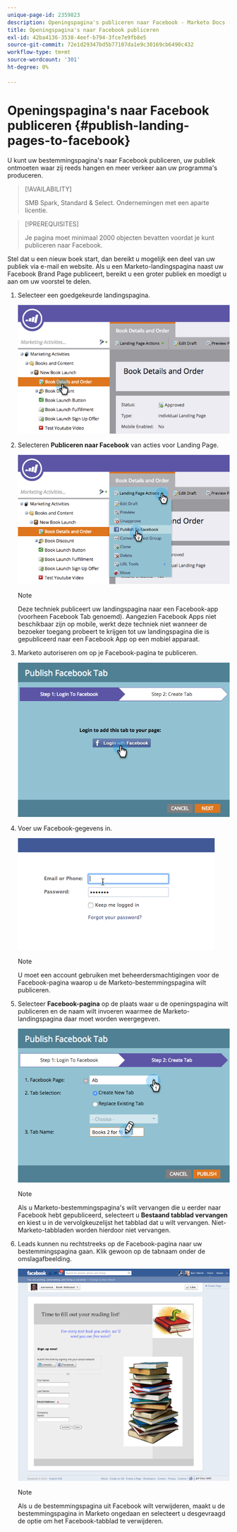 ```yaml
---
unique-page-id: 2359823
description: Openingspagina's publiceren naar Facebook - Marketo Docs - Productdocumentatie
title: Openingspagina's naar Facebook publiceren
exl-id: 42ba4136-3538-4eef-b794-3fce7e9fb8e5
source-git-commit: 72e1d29347bd5b77107da1e9c30169cb6490c432
workflow-type: tm+mt
source-wordcount: '301'
ht-degree: 0%

---
```


# Openingspagina&#39;s naar Facebook publiceren {#publish-landing-pages-to-facebook}

U kunt uw bestemmingspagina&#39;s naar Facebook publiceren, uw publiek ontmoeten waar zij reeds hangen en meer verkeer aan uw programma&#39;s produceren.

>[!AVAILABILITY]
>
>SMB Spark, Standard &amp; Select. Ondernemingen met een aparte licentie.

>[!PREREQUISITES]
>
>Je pagina moet minimaal 2000 objecten bevatten voordat je kunt publiceren naar Facebook.

Stel dat u een nieuw boek start, dan bereikt u mogelijk een deel van uw publiek via e-mail en website. Als u een Marketo-landingspagina naast uw Facebook Brand Page publiceert, bereikt u een groter publiek en moedigt u aan om uw voorstel te delen.

1. Selecteer een goedgekeurde landingspagina.

   ![](assets/image2015-4-22-16-3a53-3a46.png)

1. Selecteren **Publiceren naar Facebook** van acties voor Landing Page.

   ![](assets/image2015-4-22-16-3a54-3a55.png)

   >[!NOTE]
   >
   >Deze techniek publiceert uw landingspagina naar een Facebook-app (voorheen Facebook Tab genoemd). Aangezien Facebook Apps niet beschikbaar zijn op mobile, werkt deze techniek niet wanneer de bezoeker toegang probeert te krijgen tot uw landingspagina die is gepubliceerd naar een Facebook App op een mobiel apparaat.

1. Marketo autoriseren om op je Facebook-pagina te publiceren.

   ![](assets/image2015-4-22-18-3a27-3a14.png)

1. Voer uw Facebook-gegevens in.

   ![](assets/image2015-4-22-18-3a29-3a57.png)

   >[!NOTE]
   >
   >U moet een account gebruiken met beheerdersmachtigingen voor de Facebook-pagina waarop u de Marketo-bestemmingspagina wilt publiceren.

1. Selecteer **Facebook-pagina** op de plaats waar u de openingspagina wilt publiceren en de naam wilt invoeren waarmee de Marketo-landingspagina daar moet worden weergegeven.

   ![](assets/image2015-4-22-18-3a31-3a39.png)

   >[!NOTE]
   >
   >Als u Marketo-bestemmingspagina&#39;s wilt vervangen die u eerder naar Facebook hebt gepubliceerd, selecteert u **Bestaand tabblad vervangen** en kiest u in de vervolgkeuzelijst het tabblad dat u wilt vervangen. Niet-Marketo-tabbladen worden hierdoor niet vervangen.

1. Leads kunnen nu rechtstreeks op de Facebook-pagina naar uw bestemmingspagina gaan. Klik gewoon op de tabnaam onder de omslagafbeelding.

   ![](assets/image2015-4-22-18-3a42-3a15.png)

   >[!NOTE]
   >
   >Als u de bestemmingspagina uit Facebook wilt verwijderen, maakt u de bestemmingspagina in Marketo ongedaan en selecteert u desgevraagd de optie om het Facebook-tabblad te verwijderen.

